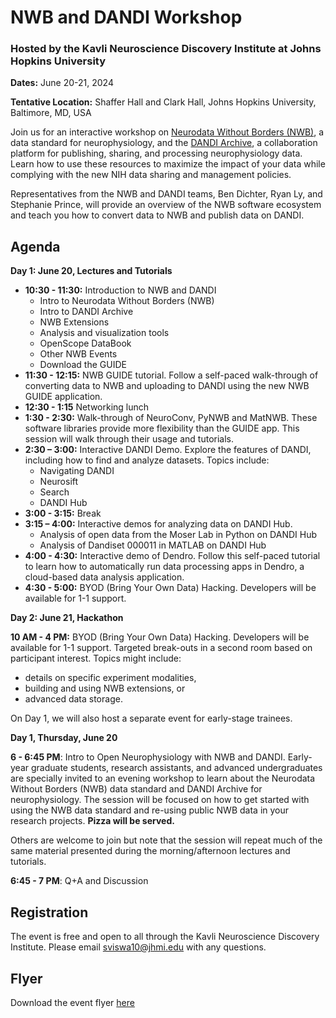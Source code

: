 <!-- <img alt="banner" src="images/nwb_dandi_bcm_2024_banner.png"> -->

# NWB and DANDI Workshop

### Hosted by the Kavli Neuroscience Discovery Institute at Johns Hopkins University

**Dates:** June 20-21, 2024

**Tentative Location:** Shaffer Hall and Clark Hall, Johns Hopkins University, Baltimore, MD, USA

Join us for an interactive workshop on [Neurodata Without Borders (NWB)](https://nwb.org), a data standard for neurophysiology, and the [DANDI Archive](https://dandiarchive.org), a collaboration platform for publishing, sharing, and processing neurophysiology data. Learn how to use these resources to maximize the impact of your data while complying with the new NIH data sharing and management policies.

Representatives from the NWB and DANDI teams, Ben Dichter, Ryan Ly, and Stephanie Prince, will provide an overview of the NWB software ecosystem and teach you how to convert data to NWB and publish data on DANDI.

## Agenda

**Day 1: June 20, Lectures and Tutorials**

* **10:30 - 11:30:** Introduction to NWB and DANDI
  * Intro to Neurodata Without Borders (NWB)
  * Intro to DANDI Archive
  * NWB Extensions
  * Analysis and visualization tools
  * OpenScope DataBook
  * Other NWB Events
  * Download the GUIDE
* **11:30 - 12:15:** NWB GUIDE tutorial. Follow a self-paced walk-through of converting data to NWB and uploading to DANDI using the new NWB GUIDE application.
* **12:30 - 1:15** Networking lunch
* **1:30 - 2:30:** Walk-through of NeuroConv, PyNWB and MatNWB. These software libraries
  provide more flexibility than the GUIDE app. This session will walk through their usage
  and tutorials.
* **2:30 – 3:00:** Interactive DANDI Demo. Explore the features of DANDI, including how to
  find and analyze datasets. Topics include:
  * Navigating DANDI
  * Neurosift
  * Search
  * DANDI Hub
* **3:00 - 3:15:** Break
* **3:15 – 4:00:** Interactive demos for analyzing data on DANDI Hub.
  * Analysis of open data from the Moser Lab in Python on DANDI Hub
  * Analysis of Dandiset 000011 in MATLAB on DANDI Hub
* **4:00 - 4:30:** Interactive demo of Dendro. Follow this self-paced tutorial to learn how to
    automatically run data processing apps in Dendro, a cloud-based data analysis application.
* **4:30 - 5:00:** BYOD (Bring Your Own Data) Hacking. Developers will be available for 1-1
  support.

**Day 2: June 21, Hackathon**

**10 AM - 4 PM:** BYOD (Bring Your Own Data) Hacking. Developers will be available
for 1-1 support. Targeted break-outs in a second room based on participant interest. Topics might include:
  * details on specific experiment modalities, 
  * building and using NWB extensions, or 
  * advanced data storage.


On Day 1, we will also host a separate event for early-stage trainees.

**Day 1, Thursday, June 20**

**6 - 6:45 PM**: Intro to Open Neurophysiology with NWB and DANDI.
Early-year graduate students, research assistants, and advanced undergraduates are specially invited to an
evening workshop to learn about the Neurodata Without Borders (NWB) data standard
and DANDI Archive for neurophysiology. The session will be focused on how to get
started with using the NWB data standard and re-using public NWB data in your
research projects. **Pizza will be served.** 

Others are welcome to join but note that the
session will repeat much of the same material presented during the morning/afternoon
lectures and tutorials.

**6:45 - 7 PM**: Q+A and Discussion

## Registration

The event is free and open to all through the Kavli Neuroscience Discovery Institute.
Please email sviswa10@jhmi.edu with any questions.

## Flyer

Download the event flyer [here](images/nwb_dandi_bcm_2024_flyer.pdf)

